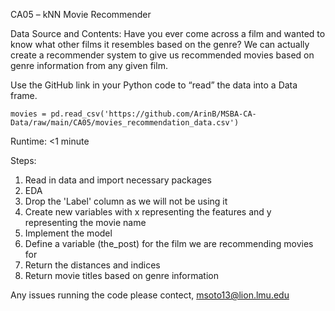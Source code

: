 CA05 – kNN Movie Recommender 

Data Source and Contents:
  Have you ever come across a film and wanted to know what other films it resembles based on the genre? We can actually create a recommender system to give   us recommended movies based on genre information from any given film.


Use the GitHub link in your Python code to “read” the data into a Data frame.

    movies = pd.read_csv('https://github.com/ArinB/MSBA-CA-Data/raw/main/CA05/movies_recommendation_data.csv')  


Runtime: <1 minute


Steps:
1. Read in data and import necessary packages 
2. EDA 
3. Drop the 'Label' column as we will not be using it 
4. Create new variables with x representing the features and y representing the movie name 
5. Implement the model 
6. Define a variable (the_post) for the film we are recommending movies for 
7. Return the distances and indices
8. Return movie titles based on genre information 


Any issues running the code please contect, msoto13@lion.lmu.edu
